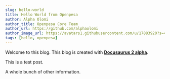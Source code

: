 ```yaml
---
slug: hello-world
title: Hello World from Openpesa
author: Alpha Olomi
author_title: Openpesa Core Team
author_url: https://github.com/alphaolomi
author_image_url: https://avatars1.githubusercontent.com/u/17883920?s=460&v=4
tags: [hello, openpesa]
---
```


Welcome to this blog. This blog is created with [**Docusaurus 2 alpha**](https://v2.docusaurus.io/).

<!--truncate-->

This is a test post.

A whole bunch of other information.
